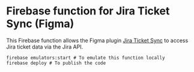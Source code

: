 # Firebase function for Jira Ticket Sync (Figma)

This Firebase function allows the Figma plugin [Jira Ticket Sync](https://github.com/lukasbittner/Jira-Ticket-Sync) to access Jira ticket data via the Jira API.

```
firebase emulators:start # To emulate this function locally
firebase deploy # To publish the code
```
